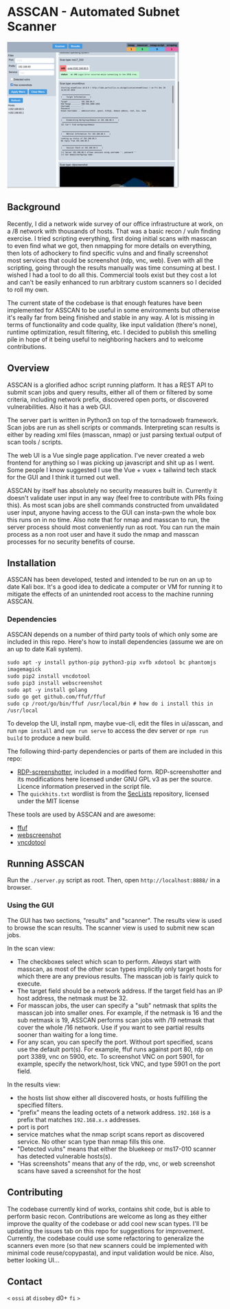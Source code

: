 # ASSCAN - Automated Subnet Scanner

![screenshot](screenshot.png)


## Background

Recently, I did a network wide survey of our office infrastructure at work, on a /8 network with thousands of hosts. That was a basic recon / vuln finding exercise. I tried scripting everything, first doing initial scans with masscan to even find what we got, then nmapping for more details on everything, then lots of adhockery to find specific vulns and and finally screenshot most services that could be screenshot (rdp, vnc, web). Even with all the scripting, going through the results manually was time consuming at best. I wished I had a tool to do all this. Commercial tools exist but they cost a lot and can't be easily enhanced to run arbitrary custom scanners so I decided to roll my own.

The current state of the codebase is that enough features have been implemented for ASSCAN to be useful in some environments but otherwise it's really far from being finished and stable in any way. A lot is missing in terms of functionality and code quality, like input validation (there's none), runtime optimization, result filtering, etc. I decided to publish this smelling pile in hope of it being useful to neighboring hackers and to welcome contributions.

## Overview

ASSCAN is a glorified adhoc script running platform. It has a REST API to submit scan jobs and query results, either all of them or filtered by some criteria, including network prefix, discovered open ports, or discovered vulnerabilities. Also it has a web GUI.

The server part is written in Python3 on top of the tornadoweb framework. Scan jobs are run as shell scripts or commands. Interpreting scan results is either by reading xml files (masscan, nmap) or just parsing textual output of scan tools / scripts.

The web UI is a Vue single page application. I've never created a web frontend for anything so I was picking up javascript and shit up as I went. Some people I know suggested I use the Vue + vuex + tailwind tech stack for the GUI and I think it turned out well.

ASSCAN by itself has absolutely no security measures built in. Currently it doesn't validate user input in any way (feel free to contribute with PRs fixing this). As most scan jobs are shell commands constructed from unvalidated user input, anyone having access to the GUI can insta-pwn the whole box this runs on in no time. Also note that for nmap and masscan to run, the server process should most conveniently run as root. You can run the main process as a non root user and have it sudo the nmap and masscan processes for no security benefits of course.

## Installation

ASSCAN has been developed, tested and intended to be run on an up to date Kali box. It's a good idea to dedicate a computer or VM for running it to mitigate the effects of an unintended root access to the machine running ASSCAN.

### Dependencies

ASSCAN depends on a number of third party tools of which only some are included in this repo. Here's how to install dependencies (assume we are on an up to date Kali system).

```
sudo apt -y install python-pip python3-pip xvfb xdotool bc phantomjs imagemagick
sudo pip2 install vncdotool
sudo pip3 install webscreenshot
sudo apt -y install golang
sudo go get github.com/ffuf/ffuf
sudo cp /root/go/bin/ffuf /usr/local/bin # how do i install this in /usr/local
```

To develop the UI, install npm, maybe vue-cli, edit the files in ui/asscan, and run `npm install` and `npm run serve` to access the dev server or `npm run build` to produce a new build.

The following third-party dependencies or parts of them are included in this repo:
* [RDP-screenshotter](https://github.com/zer0-t/RDP-screenshotter), included in a modified form. RDP-screenshotter and its modifications here licensed under GNU GPL v3 as per the source. Licence information preserved in the script file.
* The `quickhits.txt` wordlist is from the [SecLists](https://github.com/danielmiessler/SecLists/) repository, licensed under the MIT license

These tools are used by ASSCAN and are awesome:
- [ffuf](https://github.com/ffuf/ffuf)
- [webscreenshot](https://github.com/maaaaz/webscreenshot)
- [vncdotool](https://github.com/sibson/vncdotool)

## Running ASSCAN

Run the `./server.py` script as root. Then, open `http://localhost:8888/` in a browser.

### Using the GUI

The GUI has two sections, "results" and "scanner". The results view is used to browse the scan results. The scanner view is used to submit new scan jobs.

In the scan view:
- The checkboxes select which scan to perform. *Always* start with masscan, as most of the other scan types implicitly only target hosts for which there are any previous results. The masscan job is fairly quick to execute.
- The target field should be a network address. If the target field has an IP host address, the netmask must be 32.
- For masscan jobs, the user can specify a "sub" netmask that splits the masscan job into smaller ones. For example, if the netmask is 16 and the sub netmask is 19, ASSCAN performs scan jobs with /19 netmask that cover the whole /16 network. Use if you want to see partial results sooner than waiting for a long time.
- For any scan, you can specify the port. Without port specified, scans use the default port(s). For example, ffuf runs against port 80, rdp on port 3389, vnc on 5900, etc. To screenshot VNC on port 5901, for example, specify the network/host, tick VNC, and type 5901 on the port field.

In the results view:
- the hosts list show either all discovered hosts, or hosts fulfilling the specified filters.
- "prefix" means the leading octets of a network address. `192.168` is a prefix that matches `192.168.x.x` addresses.
- port is port
- service matches what the nmap script scans report as discovered service. No other scan type than nmap fills this one.
- "Detected vulns" means that either the bluekeep or ms17-010 scanner has detected vulnerable hosts(s).
- "Has screenshots" means that any of the rdp, vnc, or web screenshot scans have saved a screenshot for the host

## Contributing

The codebase currently kind of works, contains shit code, but is able to perform basic recon. Contributions are welcome as long as they either improve the quality of the codebase or add cool new scan types. I'll be updating the issues tab on this repo for suggestions for improvement. Currently, the codebase could use some refactoring to generalize the scanners even more (so that new scanners could be implemented with minimal code reuse/copypasta), and input validation would be nice. Also, better looking UI...


## Contact

`<` `ossi` at `disobey` d0+ `fi` `>`